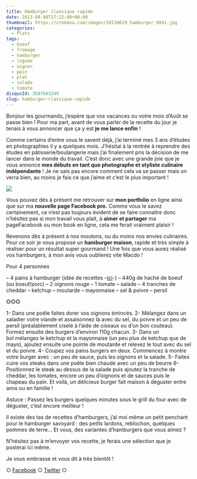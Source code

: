 ```yaml
---
title: Hamburger classique rapide
date: 2013-08-08T17:22:00+00:00
thumbnail: https://crokmou.com/images/20130629_hamburger_0041.jpg
categories:
  - Plats
tags:
  - boeuf
  - fromage
  - hamburger
  - legume
  - oignon
  - pain
  - plat
  - salade
  - tomate
disqusId: 3587683249
slug: hamburger-classique-rapide
---
```


Bonjour les gourmands, j’espère que vos vacances ou votre mois d’Août se passe bien ! Pour ma part, avant de vous parler de la recette du jour je tenais à vous annoncer que ça y est **je me lance enfin** !

Comme certains d’entre vous le savent déjà, j’ai terminé mes 3 ans d’études en photographies il y a quelques mois. J’hésitai à la rentrée à reprendre des études en pâtisserie/boulangerie mais j’ai finalement pris la décision de me lancer dans le monde du travail. C’est donc avec une grande joie que je vous annonce **mes débuts en tant que photographe et styliste culinaire indépendante** ! Je ne sais pas encore comment cela va se passer mais on verra bien, au moins je fais ce que j’aime et c’est le plus important !

[![](http://www.crokmou.com/wp-content/uploads/2013/08/fb-300x1281-300x128.jpg)](http://www.blogger.com/blogger.g?blogID=8651192907650572976)

Vous pouvez dès à présent me retrouver sur **mon portfolio** en ligne ainsi que sur ma **nouvelle page Facebook pro.** Comme vous le savez certainement, ce n’est pas toujours évident de se faire connaître donc n’hésitez pas si mon travail vous plait, à **aimer et partager** ma pageFacebook ou mon book en ligne, cela me ferait vraiment plaisir !

Revenons dès à présent à nos moutons, ou du moins nos envies culinaires. Pour ce soir je vous propose un **hamburger maison**, rapide et très simple à réaliser pour un résultat super gourmand ! Une fois que vous aurez réalisé vos hamburgers, à mon avis vous oublierez vite Macdo !

Pour 4 personnes

– 4 pains à hamburger (idée de recettes –[ici](http://www.cuisicook.com/recherche?query=pain+burger)-)
– 440g de haché de boeuf (ou boeuf/porc)
– 2 oignons rouge
– 1 tomate
– salade
– 4 tranches de cheddar
– ketchup
– moutarde
– mayonnaise
– sel & poivre
– persil

**○○○**

1- Dans une poêle faites dorer vos oignons émincés.
2- Mélangez dans un saladier votre viande et assaisonnez là avec du sel, du poivre et un peu de persil (préalablement ciselé à l’aide de ciseaux ou d’un bon couteau). Formez ensuite des burgers d’environ 110g chacun.
3- Dans un bol mélangez le ketchup et la mayonnaise (un peu plus de ketchup que de mayo), ajoutez ensuite une pointe de moutarde et relevez le tout avec du sel et du poivre.
4- Coupez vos pains burgers en deux. Commencez à montre votre burger avec : un peu de sauce, puis les oignons et la salade.
5- Faites cuire vos steaks dans une poêle bien chaude avec un peu de beurre
6- Positionnez le steak au dessus de la salade puis ajoutez la tranche de cheddar, les tomates, encore un peu d’oignons et de sauces puis le chapeau du pain. Et voilà, un délicieux burger fait maison à déguster entre amis ou en famille !

Astuce : Passez les burgers quelques minutes sous le grill du four avec de déguster, c’est encore meilleur !

Il existe des tas de recettes d’hamburgers, j’ai moi même un petit penchant pour le hamburger savoyard : des petits lardons, reblochon, quelques pommes de terre… Et vous, des variantes d’hamburgers que vous aimez ?

N’hésitez pas à m’envoyer vos recette, je ferais une sélection que je posterai ici même.

Je vous embrasse et vous dit à très bientôt !

○ [Facebook](https://www.facebook.com/crokmou.blog) ○ [Twitter](https://twitter.com/Crokmou) ○

 